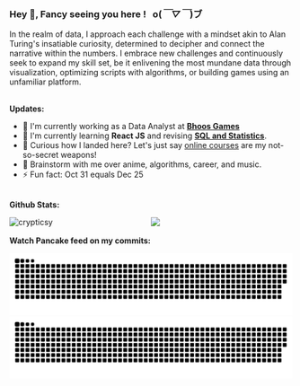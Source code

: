 ### Hey 👋, Fancy seeing you here ! &nbsp; o(*￣▽￣*)ブ

In the realm of data, I approach each challenge with a mindset akin to Alan Turing's insatiable curiosity, determined to decipher and connect the narrative within the numbers. I embrace new challenges and continuously seek to expand my skill set, be it enlivening the most mundane data through visualization, optimizing scripts with algorithms, or building games using an unfamiliar platform.
<br/> <br/> 

**Updates:**
- 🔭 I'm currently working as a Data Analyst at [**Bhoos Games**](https://www.bhoos.com/about/)
- 🌱 I'm currently learning **React JS** and revising [**SQL and Statistics**](https://github.com/crypticsy/Learning_Journal/tree/master/66_Days_of_Data_Science). 
- 🤔 Curious how I landed here? Let's just say [online courses](./certifications/) are my not-so-secret weapons!
- 💬 Brainstorm with me over anime, algorithms, career, and music.
- ⚡ Fun fact: Oct 31 equals Dec 25
<br/> <br/> 

**Github Stats:**

<img  align="left" width="50%" src="https://github-readme-stats-eight-theta.vercel.app/api?username=crypticsy&&count_private=true&show_icons=true&bg_color=0D1117&title_color=fff&text_color=929292&icon_color=F1E05A&hide_border=true" alt="crypticsy" />

<img width="42%" src="https://github-readme-stats-eight-theta.vercel.app/api/top-langs/?username=crypticsy&layout=compact&bg_color=0D1117&title_color=fff&text_color=929292&hide_border=true" />
<br/>

**Watch Pancake feed on my commits:**

![github contribution grid snake animation](https://raw.githubusercontent.com/crypticsy/crypticsy/output/github-contribution-grid-snake-dark.svg#gh-dark-mode-only)![github contribution grid snake animation](https://raw.githubusercontent.com/crypticsy/crypticsy/output/github-contribution-grid-snake.svg#gh-light-mode-only)
